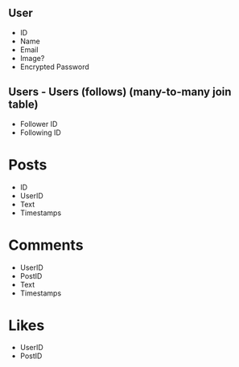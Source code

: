 ## User

- ID
- Name
- Email
- Image?
- Encrypted Password

## Users - Users (follows) (many-to-many join table)

- Follower ID
- Following ID

# Posts

- ID
- UserID
- Text
- Timestamps

# Comments

- UserID
- PostID
- Text
- Timestamps

# Likes

- UserID
- PostID

